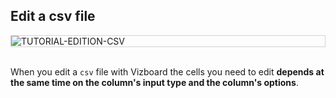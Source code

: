 
## Edit a csv file

<div style="border: thin solid lightgrey;">
  <img
    alt="TUTORIAL-EDITION-CSV"
    src="https://raw.githubusercontent.com/multi-coop/vizboard-website-content/main/images/tutorial/edition-edit-csv.png"
    />
</div>

<br>

When you edit a `csv` file with Vizboard the cells you need to edit **depends at the same time on the column's input type and the column's options**.
